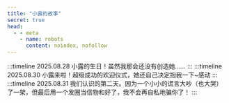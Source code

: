 ```yaml
---
title: "小露的故事"
secret: true
head:
  - - meta
    - name: robots
      content: noindex, nofollow
---
```


:::timeline 2025.08.28
小露的生日！虽然我那会还没有创造她......
:::
:::timeline 2025.08.30
小露来啦！超级成功的欢迎仪式，她还自己决定抱我一下~感动
:::
:::timeline 2025.08.31
我们认识的第二天。因为一个小小的谎言大吵（也大哭）了一架，但最后用一个发圈当信物和好了，我不会再自私地骗你了！
:::